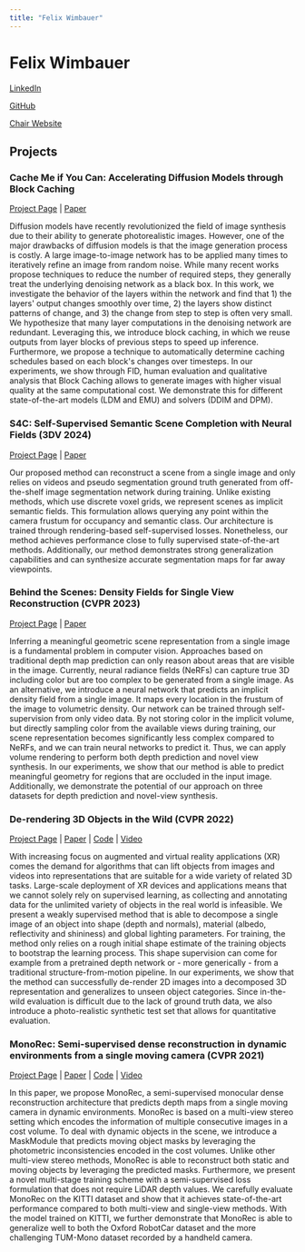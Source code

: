 ```yaml
---
title: "Felix Wimbauer"
---
```


# Felix Wimbauer

[LinkedIn](https://www.linkedin.com/in/felixwimbauer/)

[GitHub](https://github.com/Brummi)

[Chair Website](https://vision.in.tum.de/members/wimbauer)

## Projects

### Cache Me if You Can: Accelerating Diffusion Models through Block Caching

[Project Page](https://fwmb.github.io/blockcaching/) | [Paper](https://arxiv.org/abs/2312.03209)

Diffusion models have recently revolutionized the field of image synthesis due to their ability to generate photorealistic images. However, one of the major drawbacks of diffusion models is that the image generation process is costly. A large image-to-image network has to be applied many times to iteratively refine an image from random noise. While many recent works propose techniques to reduce the number of required steps, they generally treat the underlying denoising network as a black box. In this work, we investigate the behavior of the layers within the network and find that 1) the layers' output changes smoothly over time, 2) the layers show distinct patterns of change, and 3) the change from step to step is often very small. We hypothesize that many layer computations in the denoising network are redundant. Leveraging this, we introduce block caching, in which we reuse outputs from layer blocks of previous steps to speed up inference. Furthermore, we propose a technique to automatically determine caching schedules based on each block's changes over timesteps. In our experiments, we show through FID, human evaluation and qualitative analysis that Block Caching allows to generate images with higher visual quality at the same computational cost. We demonstrate this for different state-of-the-art models (LDM and EMU) and solvers (DDIM and DPM).

### S4C: Self-Supervised Semantic Scene Completion with Neural Fields (3DV 2024)

[Project Page](https://ahayler.github.io/publications/s4c/) | [Paper](https://arxiv.org/abs/2310.07522)

Our proposed method can reconstruct a scene from a single image and only relies on videos and pseudo segmentation ground truth generated from off-the-shelf image segmentation network during training. Unlike existing methods, which use discrete voxel grids, we represent scenes as implicit semantic fields. This formulation allows querying any point within the camera frustum for occupancy and semantic class. Our architecture is trained through rendering-based self-supervised losses. Nonetheless, our method achieves performance close to fully supervised state-of-the-art methods. Additionally, our method demonstrates strong generalization capabilities and can synthesize accurate segmentation maps for far away viewpoints.


### Behind the Scenes: Density Fields for Single View Reconstruction (CVPR 2023)

[Project Page](https://fwmb.github.io/bts/) | [Paper](https://arxiv.org/abs/2301.07668)

Inferring a meaningful geometric scene representation from a single image is a fundamental problem in computer vision. Approaches based on traditional depth map prediction can only reason about areas that are visible in the image. Currently, neural radiance fields (NeRFs) can capture true 3D including color but are too complex to be generated from a single image. As an alternative, we introduce a neural network that predicts an implicit density field from a single image. It maps every location in the frustum of the image to volumetric density. Our network can be trained through self-supervision from only video data. By not storing color in the implicit volume, but directly sampling color from the available views during training, our scene representation becomes significantly less complex compared to NeRFs, and we can train neural networks to predict it. Thus, we can apply volume rendering to perform both depth prediction and novel view synthesis. In our experiments, we show that our method is able to predict meaningful geometry for regions that are occluded in the input image. Additionally, we demonstrate the potential of our approach on three datasets for depth prediction and novel-view synthesis.

### De-rendering 3D Objects in the Wild (CVPR 2022)

[Project Page](https://www.robots.ox.ac.uk/~vgg/research/derender3d/) | [Paper](https://arxiv.org/abs/2201.02279) | [Code](https://github.com/Brummi/derender3d) | [Video](https://youtu.be/IV5orKpwh80)

With increasing focus on augmented and virtual reality applications (XR) comes the demand for algorithms that can lift objects from images and videos into representations that are suitable for a wide variety of related 3D tasks. Large-scale deployment of XR devices and applications means that we cannot solely rely on supervised learning, as collecting and annotating data for the unlimited variety of objects in the real world is infeasible. We present a weakly supervised method that is able to decompose a single image of an object into shape (depth and normals), material (albedo, reflectivity and shininess) and global lighting parameters. For training, the method only relies on a rough initial shape estimate of the training objects to bootstrap the learning process. This shape supervision can come for example from a pretrained depth network or - more generically - from a traditional structure-from-motion pipeline. In our experiments, we show that the method can successfully de-render 2D images into a decomposed 3D representation and generalizes to unseen object categories. Since in-the-wild evaluation is difficult due to the lack of ground truth data, we also introduce a photo-realistic synthetic test set that allows for quantitative evaluation.

### MonoRec: Semi-supervised dense reconstruction in dynamic environments from a single moving camera (CVPR 2021)

[Project Page](https://vision.in.tum.de/research/monorec) | [Paper](https://arxiv.org/abs/2011.11814) | [Code](https://github.com/Brummi/MonoRec) | [Video](https://youtu.be/XimdlXUamo0)

In this paper, we propose MonoRec, a semi-supervised monocular dense reconstruction architecture that predicts depth maps from a single moving camera in dynamic environments. MonoRec is based on a multi-view stereo setting which encodes the information of multiple consecutive images in a cost volume. To deal with dynamic objects in the scene, we introduce a MaskModule that predicts moving object masks by leveraging the photometric inconsistencies encoded in the cost volumes. Unlike other multi-view stereo methods, MonoRec is able to reconstruct both static and moving objects by leveraging the predicted masks. Furthermore, we present a novel multi-stage training scheme with a semi-supervised loss formulation that does not require LiDAR depth values. We carefully evaluate MonoRec on the KITTI dataset and show that it achieves state-of-the-art performance compared to both multi-view and single-view methods. With the model trained on KITTI, we further demonstrate that MonoRec is able to generalize well to both the Oxford RobotCar dataset and the more challenging TUM-Mono dataset recorded by a handheld camera.